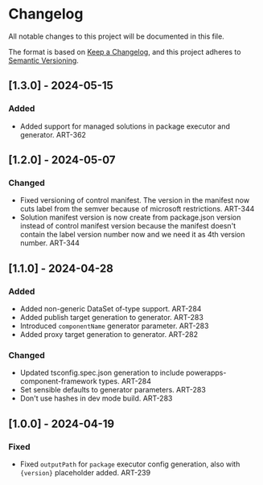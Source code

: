 # Changelog

All notable changes to this project will be documented in this file.

The format is based on [Keep a Changelog](https://keepachangelog.com/en/1.0.0/),
and this project adheres to [Semantic Versioning](https://semver.org/spec/v2.0.0.html).

## [1.3.0] - 2024-05-15

### Added

- Added support for managed solutions in package executor and generator. ART-362

## [1.2.0] - 2024-05-07

### Changed

- Fixed versioning of control manifest. The version in the manifest now cuts label from the semver because of microsoft restrictions. ART-344
- Solution manifest version is now create from package.json version instead of control manifest version because the manifest doesn't contain the label version number now and we need it as 4th version number. ART-344

## [1.1.0] - 2024-04-28

### Added

- Added non-generic DataSet of-type support. ART-284
- Added publish target generation to generator. ART-283
- Introduced `componentName` generator parameter. ART-283
- Added proxy target generation to generator. ART-282

### Changed

- Updated tsconfig.spec.json generation to include powerapps-component-framework types. ART-284
- Set sensible defaults to generator parameters. ART-283
- Don't use hashes in dev mode build. ART-283

## [1.0.0] - 2024-04-19

### Fixed

- Fixed `outputPath` for `package` executor config generation, also with `{version}` placeholder added. ART-239
